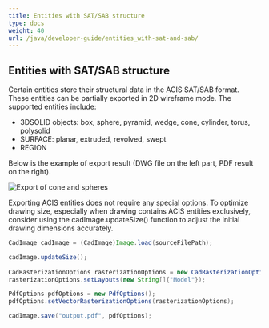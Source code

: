 ```yaml
---
title: Entities with SAT/SAB structure
type: docs
weight: 40
url: /java/developer-guide/entities_with-sat-and-sab/
---
```


## **Entities with SAT/SAB structure**

Certain entities store their structural data in the ACIS SAT/SAB format. These entities can be partially exported in 2D wireframe mode. The supported entities include:

*	3DSOLID objects: box, sphere, pyramid, wedge, cone, cylinder, torus, polysolid
*	SURFACE: planar, extruded, revolved, swept
*	REGION

Below is the example of export result (DWG file on the left part, PDF result on the right).

![Export of cone and spheres](/cad/_assets/guide/coneAndSpheres.png)

Exporting ACIS entities does not require any special options. To optimize drawing size, especially when drawing contains ACIS entities exclusively, consider using the cadImage.updateSize() function to adjust the initial drawing dimensions accurately.

```java
CadImage cadImage = (CadImage)Image.load(sourceFilePath);

cadImage.updateSize();
	
CadRasterizationOptions rasterizationOptions = new CadRasterizationOptions();
rasterizationOptions.setLayouts(new String[]{"Model"});

PdfOptions pdfOptions = new PdfOptions();
pdfOptions.setVectorRasterizationOptions(rasterizationOptions);

cadImage.save("output.pdf", pdfOptions);
```
